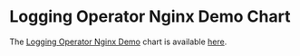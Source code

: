 # Logging Operator Nginx Demo Chart

The [Logging Operator Nginx Demo](https://github.com/banzaicloud/logging-operator) chart is available [here](https://github.com/banzaicloud/logging-operator/tree/master/charts/nginx-logging-demo).
